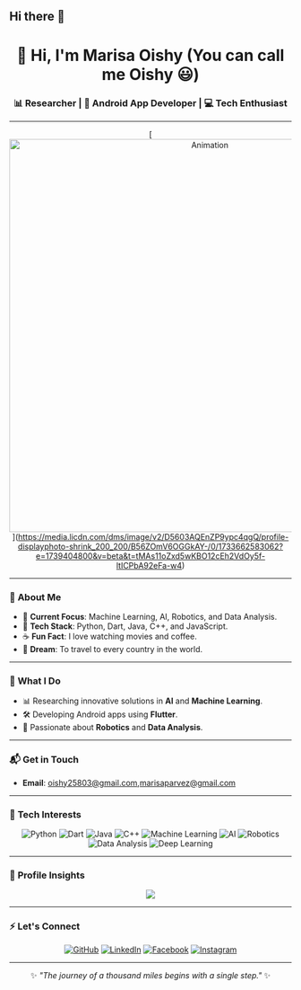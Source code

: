 ## Hi there 👋
<div align="center">

# 👋 Hi, I'm Marisa Oishy (You can call me Oishy 😃)  
### 📊 Researcher | 🌱 Android App Developer | 💻 Tech Enthusiast

---
[
[<img src="neural.gif" alt="Animation" width="700px" height="auto">](https://media.licdn.com/dms/image/v2/D5603AQEnZP9ypc4qgQ/profile-displayphoto-shrink_200_200/B56ZOmV6OGGkAY-/0/1733662583062?e=1739404800&v=beta&t=tMAs11oZxd5wKBO12cEh2VdOy5f-ltICPbA92eFa-w4)](https://media.licdn.com/dms/image/v2/D5603AQEnZP9ypc4qgQ/profile-displayphoto-shrink_200_200/B56ZOmV6OGGkAY-/0/1733662583062?e=1739404800&v=beta&t=tMAs11oZxd5wKBO12cEh2VdOy5f-ltICPbA92eFa-w4)

</div>

---

### 👀 **About Me**
- 🔭 **Current Focus**: Machine Learning, AI, Robotics, and Data Analysis.  
- 🌟 **Tech Stack**: Python, Dart, Java, C++, and JavaScript.  
- ☕ **Fun Fact**: I love watching movies and coffee.  
- 🎯 **Dream**: To travel to every country in the world.  

---

### 🌱 **What I Do**
- 📊 Researching innovative solutions in **AI** and **Machine Learning**.  
- 🛠️ Developing Android apps using **Flutter**.  
- 🤖 Passionate about **Robotics** and **Data Analysis**.  

---

### 📬 **Get in Touch**
- **Email**: oishy25803@gmail.com,marisaparvez@gmail.com  


---

### 🧠 **Tech Interests**

<div align="center">

![Python](https://img.shields.io/badge/-Python-3776AB?logo=python&logoColor=white&style=for-the-badge)
![Dart](https://img.shields.io/badge/-Dart-0175C2?logo=dart&logoColor=white&style=for-the-badge)
![Java](https://img.shields.io/badge/-Java-007396?logo=java&logoColor=white&style=for-the-badge)
![C++](https://img.shields.io/badge/-C++-00599C?logo=cplusplus&logoColor=white&style=for-the-badge)
![Machine Learning](https://img.shields.io/badge/-Machine%20Learning-FF6F00?logo=deeplearning-dot-ai&logoColor=white&style=for-the-badge)
![AI](https://img.shields.io/badge/-Artificial%20Intelligence-4B0082?logo=openai&logoColor=white&style=for-the-badge)
![Robotics](https://img.shields.io/badge/-Robotics-FF4500?logo=robotframework&logoColor=white&style=for-the-badge)
![Data Analysis](https://img.shields.io/badge/-Data%20Analysis-1E90FF?logo=tableau&logoColor=white&style=for-the-badge)
![Deep Learning](https://img.shields.io/badge/-Deep%20Learning-8A2BE2?logo=deeplearning-dot-ai&logoColor=white&style=for-the-badge)

</div>

---

### 🌟 **Profile Insights**
<div align="center">
  
[![](https://visitcount.itsvg.in/api?id=smri29&label=Profile%20Views&color=8&icon=0&pretty=true)](https://visitcount.itsvg.in)

</div>

---

### ⚡ **Let's Connect**
<div align="center">

[![GitHub](https://img.shields.io/badge/-GitHub-181717?logo=github&logoColor=white&style=for-the-badge)](https://github.com/MarisaOishy)
[![LinkedIn](https://img.shields.io/badge/-LinkedIn-0077B5?logo=linkedin&logoColor=white&style=for-the-badge)](https://www.linkedin.com/in/marisa-oishy-ba1b4323a/)
[![Facebook](https://img.shields.io/badge/-Facebook-1877F2?logo=facebook&logoColor=white&style=for-the-badge)](https://www.facebook.com/marisa.oishy)
[![Instagram](https://img.shields.io/badge/-Instagram-E4405F?logo=instagram&logoColor=white&style=for-the-badge)](https://instagram.com/marisa_oishy/)

</div>

---

<div align="center">

✨ *"The journey of a thousand miles begins with a single step."* ✨

</div>


<!---
MarisaOishy/MarisaOishy is a ✨ special ✨ repository because its `README.md` (this file) appears on your GitHub profile.
You can click the Preview link to take a look at your changes.
--->

